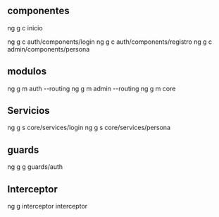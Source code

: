 ## componentes

ng g c inicio

ng g c auth/components/login
ng g c auth/components/registro
ng g c admin/components/persona

## modulos

ng g m auth --routing
ng g m admin --routing
ng g m core

## Servicios

ng g s core/services/login
ng g s core/services/persona

## guards

ng g g guards/auth

## Interceptor

ng g interceptor interceptor
